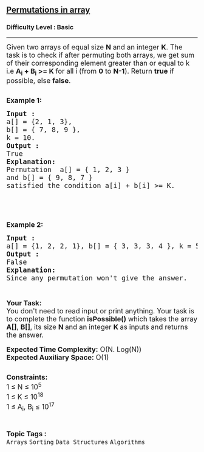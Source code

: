 <h2><a href="https://www.geeksforgeeks.org/problems/permutations-in-array1747/1?page=4&difficulty=Basic&status=unsolved&sortBy=submissions">Permutations in array</a></h2><h3>Difficulty Level : Basic</h3><hr><div class="problems_problem_content__Xm_eO"><p><span style="font-size:18px">Given two arrays of equal size <strong>N</strong> and an integer <strong>K</strong>. The task is to check if after permuting both arrays, we get sum of their corresponding element greater than or equal to k i.e <strong>A<sub>i</sub> + B<sub>i</sub> &gt;= K </strong>for all i (from <strong>0</strong> to <strong>N-1</strong>). Return <strong>true</strong> if possible, else <strong>false</strong>.</span><br>
&nbsp;</p>

<p><span style="font-size:18px"><strong>Example 1:</strong></span></p>

<pre><span style="font-size:18px"><strong>Input : 
</strong>a[] = {2, 1, 3}, 
b[] = { 7, 8, 9 }, 
k = 10. 
<strong>Output : 
</strong>True
<strong>Explanation:</strong>
Permutation  a[] = { 1, 2, 3 } 
and b[] = { 9, 8, 7 } 
satisfied the condition a[i] + b[i] &gt;= K.

</span>
</pre>

<p>&nbsp;</p>

<p><strong><span style="font-size:18px">Example 2:</span></strong></p>

<pre><span style="font-size:18px"><strong>Input : </strong>
a[] = {1, 2, 2, 1}, b[] = { 3, 3, 3, 4 }, k = 5.
<strong>Output : </strong>
False</span>
<span style="font-size:18px"><strong>Explanation:</strong></span>
<span style="font-size:18px">Since any permutation won't give the answer.</span></pre>

<p>&nbsp;</p>

<p><span style="font-size:18px"><strong>Your Task:&nbsp;&nbsp;</strong><br>
You don't need to read input or print anything. Your task is to complete the function&nbsp;<strong>isPossible()</strong>&nbsp;which takes the array <strong>A[]</strong>, <strong>B[]</strong>, its size <strong>N </strong>and an integer <strong>K </strong>as inputs and returns the answer.</span><br>
<br>
<span style="font-size:18px"><strong>Expected Time Complexity:</strong> O(N. Log(N))<br>
<strong>Expected Auxiliary Space:</strong> O(1)</span><br>
&nbsp;</p>

<p><span style="font-size:18px"><strong>Constraints:</strong><br>
1 ≤ N ≤ 10<sup>5</sup></span><br>
<span style="font-size:18px">1&nbsp;≤ K ≤ 10<sup>18 </sup><br>
1&nbsp;≤ A<sub>i</sub>, B<sub>i</sub>&nbsp;≤ 10<sup>17</sup></span></p>
</div><br><p><span style=font-size:18px><strong>Topic Tags : </strong><br><code>Arrays</code>&nbsp;<code>Sorting</code>&nbsp;<code>Data Structures</code>&nbsp;<code>Algorithms</code>&nbsp;